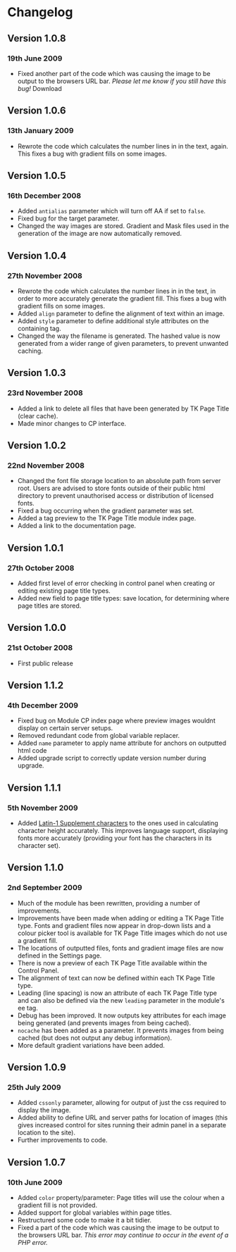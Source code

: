 # Changelog

## Version 1.0.8
### 19th June 2009

 - Fixed another part of the code which was causing the image to be output to the browsers URL bar. _Please let me know if you still have this bug!_
Download

## Version 1.0.6
### 13th January 2009

 - Rewrote the code which calculates the number lines in in the text, again. This fixes a bug with gradient fills on some images.

## Version 1.0.5
### 16th December 2008

 - Added `antialias` parameter which will turn off AA if set to `false`.
 - Fixed bug for the target parameter.
 - Changed the way images are stored. Gradient and Mask files used in the generation of the image are now automatically removed.

## Version 1.0.4
### 27th November 2008

 - Rewrote the code which calculates the number lines in in the text, in order to more accurately generate the gradient fill. This fixes a bug with gradient fills on some images.
 - Added `align` parameter to define the alignment of text within an image.
 - Added `style` parameter to define additional style attributes on the containing tag.
 - Changed the way the filename is generated. The hashed value is now generated from a wider range of given parameters, to prevent unwanted caching.

## Version 1.0.3
### 23rd November 2008

 - Added a link to delete all files that have been generated by TK Page Title (clear cache).
 - Made minor changes to CP interface.

## Version 1.0.2
### 22nd November 2008

- Changed the font file storage location to an absolute path from server root. Users are advised to store fonts outside of their public html directory to prevent unauthorised access or distribution of licensed fonts.
- Fixed a bug occurring when the gradient parameter was set.
- Added a tag preview to the TK Page Title module index page.
- Added a link to the documentation page.

## Version 1.0.1
### 27th October 2008

 - Added first level of error checking in control panel when creating or editing existing page title types.
 - Added new field to page title types: save location, for determining where page titles are stored.

## Version 1.0.0
### 21st October 2008

 - First public release

## Version 1.1.2
### 4th December 2009

- Fixed bug on Module CP index page where preview images wouldnt display on certain server setups.
- Removed redundant code from global variable replacer.
- Added `name` parameter to apply name attribute for anchors on outputted html code
- Added upgrade script to correctly update version number during upgrade.

## Version 1.1.1
### 5th November 2009

 - Added [Latin-1 Supplement characters](http://en.wikipedia.org/wiki/Latin-1_Supplement_unicode_block) to the ones used in calculating character height accurately. This improves language support, displaying fonts more accurately (providing your font has the characters in its character set).

## Version 1.1.0
### 2nd September 2009

 - Much of the module has been rewritten, providing a number of improvements.
 - Improvements have been made when adding or editing a TK Page Title type. Fonts and gradient files now appear in drop-down lists and a colour picker tool is available for TK Page Title images which do not use a gradient fill.
 - The locations of outputted files, fonts and gradient image files are now defined in the Settings page.
 - There is now a preview of each TK Page Title available within the Control Panel.
 - The alignment of text can now be defined within each TK Page Title type.
 - Leading (line spacing) is now an attribute of each TK Page Title type and can also be defined via the new `leading` parameter in the module's ee tag.
 - Debug has been improved. It now outputs key attributes for each image being generated (and prevents images from being cached).
 - `nocache`  has been added as a parameter. It prevents images from being cached (but does not output any debug information).
 - More default gradient variations have been added.

## Version 1.0.9
### 25th July 2009

 - Added `cssonly` parameter, allowing for output of just the css required to display the image.
 - Added ability to define URL and server paths for location of images (this gives increased control for sites running their admin panel in a separate location to the site).
 - Further improvements to code.

## Version 1.0.7
### 10th June 2009

 - Added `color` property/parameter: Page titles will use the colour when a gradient fill is not provided.
 - Added support for global variables within page titles.
 - Restructured some code to make it a bit tidier.
 - Fixed a part of the code which was causing the image to be output to the browsers URL bar. _This error may continue to occur in the event of a PHP error._
